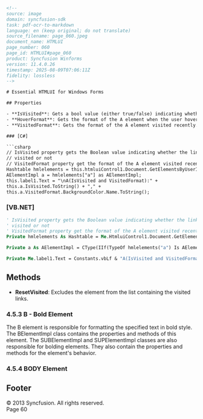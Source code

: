 ```html
<!-- 
source: image
domain: syncfusion-sdk
task: pdf-ocr-to-markdown
language: en (keep original; do not translate)
source_filename: page_060.jpeg
document_name: HTMLUI
page_number: 060
page_id: HTMLUI#page_060
product: Syncfusion Winforms
version: 11.4.0.26
timestamp: 2025-08-09T07:06:11Z
fidelity: lossless
-->

# Essential HTMLUI for Windows Forms

## Properties

- **IsVisited**: Gets a bool value (either true/false) indicating whether the link is visited or not. This may be used in changing the color of the links visited.
- **HoverFormat**: Gets the format of the A element when the user hovers the mouse pointer over the link.
- **VisitedFormat**: Gets the format of the A element visited recently.

### [C#]

```csharp
// IsVisited property gets the Boolean value indicating whether the link is
// visited or not
// VisitedFormat property get the format of the A element visited recently.
Hashtable hmlelements = this.htmluiControl1.Document.GetElementsByUserIdHash();
AElementImpl a = hmlelements["a"] as AElementImpl;
this.label1.Text = "\nA(IsVisited and VisitedFormat):" +
this.a.IsVisited.ToString() + "," +
this.a.VisitedFormat.BackgroundColor.Name.ToString();
```

### [VB.NET]

```vb
' IsVisited property gets the Boolean value indicating whether the link is
' visited or not
' VisitedFormat property get the format of the A element visited recently.
Private hmlelements As Hashtable = Me.HtmluiControl1.Document.GetElementsByUserIdHash()

Private a As AElementImpl = CType(IIf(TypeOf hmlelements("a") Is AElementImpl, hmlelements("a"), Nothing), AElementImpl)

Private Me.label1.Text = Constants.vbLf & "A(IsVisited and VisitedFormat):" & Me.a.IsVisited.ToString() + "," + Me.a.VisitedFormat.BackgroundColor.Name.ToString()
```

## Methods

- **ResetVisited**: Excludes the element from the list containing the visited links.

### 4.5.3 B - Bold Element

The B element is responsible for formatting the specified text in bold style. The BElementImpl class contains the properties and methods of this element. The SUBElementImpl and SUPElementImpl classes are also responsible for bolding elements. They also contain the properties and methods for the element's behavior.

### 4.5.4 BODY Element

## Footer

© 2013 Syncfusion. All rights reserved.  
Page 60

<!-- tags: [Essential HTMLUI, Windows Forms, WinForms, properties, methods, hyperlink, styles, bold, BODY] keywords: [IsVisited, HoverFormat, VisitedFormat, ResetVisited, BElementImpl, SUBElementImpl, SUPElementImpl] -->
```